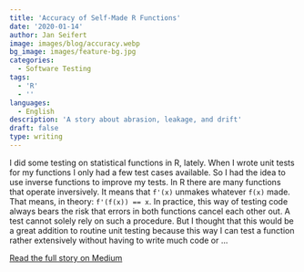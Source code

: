 ```yaml
---
title: 'Accuracy of Self-Made R Functions'
date: '2020-01-14'
author: Jan Seifert
image: images/blog/accuracy.webp
bg_image: images/feature-bg.jpg
categories:
  - Software Testing
tags:
  - 'R'
  - ''
languages:
  - English
description: 'A story about abrasion, leakage, and drift'
draft: false
type: writing
---
```



I did some testing on statistical functions in R, lately. When I wrote unit tests for my functions I only had a few test cases available. So I had the idea to use inverse functions to improve my tests. In R there are many functions that operate inversively. It means that `f'(x)` unmakes whatever `f(x)` made. That means, in theory: `f'(f(x)) == x`. In practice, this way of testing code always bears the risk that errors in both functions cancel each other out. A test cannot solely rely on such a procedure. But I thought that this would be a great addition to routine unit testing because this way I can test a function rather extensively without having to write much code or ...</p>

<a class="btn btn-main" href="https://medium.com/@jan.seifert/accuracy-of-self-made-r-functions-8b3ff097f915?source=friends_link&sk=ba40877a80b410235c0c5011bcd9a85b">Read the full story on Medium</a>

